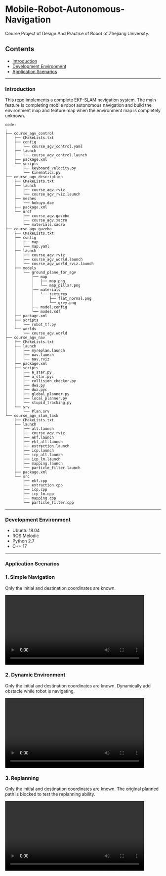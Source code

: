 # Mobile-Robot-Autonomous-Navigation
Course Project of Design And Practice of Robot of Zhejiang University.

## **Contents**
- [Introduction](#introduction)
- [Development Environment](#development-environment)
- [Application Scenarios](#application-scenarios)

<hr>

### **Introduction**
This repo implements a complete EKF-SLAM navigation system. The main feature is completing mobile robot autonomous navigation and build the environment map and feature map when the environment map is completely unknown.
```
code:
.
├── course_agv_control
│   ├── CMakeLists.txt
│   ├── config
│   │   └── course_agv_control.yaml
│   ├── launch
│   │   └── course_agv_control.launch
│   ├── package.xml
│   └── scripts
│       ├── keyboard_velocity.py
│       └── kinematics.py
├── course_agv_description
│   ├── CMakeLists.txt
│   ├── launch
│   │   ├── course_agv.rviz
│   │   └── course_agv_rviz.launch
│   ├── meshes
│   │   └── hokuyo.dae
│   ├── package.xml
│   └── urdf
│       ├── course_agv.gazebo
│       ├── course_agv.xacro
│       └── materials.xacro
├── course_agv_gazebo
│   ├── CMakeLists.txt
│   ├── config
│   │   ├── map
│   │   └── map.yaml
│   ├── launch
│   │   ├── course_agv.rviz
│   │   ├── course_agv_world.launch
│   │   └── course_agv_world_rviz.launch
│   ├── models
│   │   └── ground_plane_for_agv
│   │       ├── map
│   │       │   ├── map.png
│   │       │   └── map_pillar.png
│   │       ├── materials
│   │       │   └── textures
│   │       │       ├── flat_normal.png
│   │       │       └── grey.png
│   │       ├── model.config
│   │       └── model.sdf
│   ├── package.xml
│   ├── scripts
│   │   └── robot_tf.py
│   └── worlds
│       └── course_agv.world
├── course_agv_nav
│   ├── CMakeLists.txt
│   ├── launch
│   │   ├── myreplan.launch
│   │   ├── nav.launch
│   │   └── nav.rviz
│   ├── package.xml
│   ├── scripts
│   │   ├── a_star.py
│   │   ├── a_star.pyc
│   │   ├── collision_checker.py
│   │   ├── dwa.py
│   │   ├── dwa.pyc
│   │   ├── global_planner.py
│   │   ├── local_planner.py
│   │   └── stupid_tracking.py
│   └── srv
│       └── Plan.srv
└── course_agv_slam_task
    ├── CMakeLists.txt
    ├── launch
    │   ├── all.launch
    │   ├── course_agv.rviz
    │   ├── ekf.launch
    │   ├── ekf_all.launch
    │   ├── extraction.launch
    │   ├── icp.launch
    │   ├── icp_all.launch
    │   ├── icp_lm.launch
    │   ├── mapping.launch
    │   └── particle_filter.launch
    ├── package.xml
    └── src
        ├── ekf.cpp
        ├── extraction.cpp
        ├── icp.cpp
        ├── icp_lm.cpp
        ├── mapping.cpp
        └── particle_filter.cpp
```

<hr>

### **Development Environment**
- Ubuntu 18.04
- ROS Melodic
- Python 2.7
- C++ 17

<hr>

### **Application Scenarios**
### **1. Simple Navigation**
Only the initial and destination coordinates are known.

<video src="./video/simple navigation.mp4" width=450> </video>

### **2. Dynamic Environment**
Only the initial and destination coordinates are known.
Dynamically add obstacle while robot is navigating.

<video src="./video/dynamic environment.mp4" width=450> </video>

### **3. Replanning**
Only the initial and destination coordinates are known.
The original planned path is blocked to test the replanning ability.

<video src="./video/replanning.mp4" width=450> </video>
